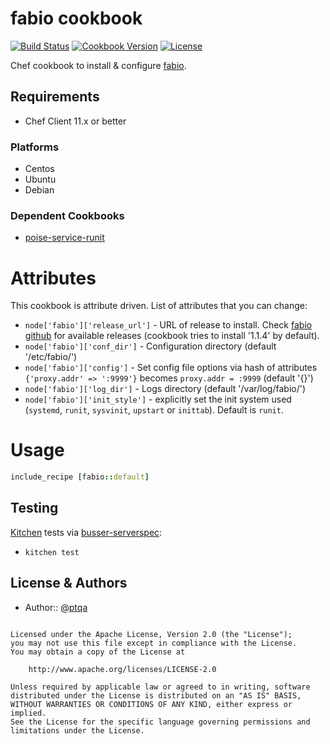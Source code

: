 fabio cookbook
===================

[![Build Status](https://travis-ci.org/ptqa/chef-fabio.svg?branch=master)](https://travis-ci.org/ptqa/chef-fabio)
[![Cookbook Version](https://img.shields.io/cookbook/v/fabio.svg)](https://supermarket.chef.io/cookbooks/fabio)
[![License](https://img.shields.io/badge/license-Apache_2-blue.svg)](https://www.apache.org/licenses/LICENSE-2.0)

Chef cookbook to install & configure [fabio](https://github.com/eBay/fabio).

Requirements
------------

- Chef Client 11.x or better

### Platforms

* Centos
* Ubuntu
* Debian


### Dependent Cookbooks

- [poise-service-runit](https://github.com/poise/poise-service)

# Attributes
This cookbook is attribute driven. List of attributes that you can change:

* `node['fabio']['release_url']`     - URL of release to install. Check [fabio github](https://github.com/eBay/fabio/releases) for available releases (cookbook tries to install '1.1.4' by default).
* `node['fabio']['conf_dir']`        - Configuration directory (default '/etc/fabio/')
* `node['fabio']['config']`          - Set config file options via hash of attributes `{'proxy.addr' => ':9999'}` becomes `proxy.addr = :9999` (default '{}')
* `node['fabio']['log_dir']`         - Logs directory (default '/var/log/fabio/')
* `node['fabio']['init_style']`      - explicitly set the init system used (`systemd`, `runit`, `sysvinit`, `upstart` or `inittab`). Default is `runit`.

# Usage

```ruby
include_recipe [fabio::default]
```

Testing
-----

[Kitchen](http://kitchen.ci) tests via [busser-serverspec](https://github.com/test-kitchen/busser-serverspec):
* `kitchen test`

License & Authors
-----------------
- Author:: [@ptqa](https://github.com/ptqa)

```text

Licensed under the Apache License, Version 2.0 (the "License");
you may not use this file except in compliance with the License.
You may obtain a copy of the License at

    http://www.apache.org/licenses/LICENSE-2.0

Unless required by applicable law or agreed to in writing, software
distributed under the License is distributed on an "AS IS" BASIS,
WITHOUT WARRANTIES OR CONDITIONS OF ANY KIND, either express or implied.
See the License for the specific language governing permissions and
limitations under the License.
```
